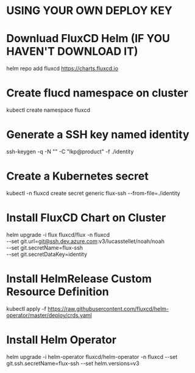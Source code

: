 # USING YOUR OWN DEPLOY KEY

# Downluad FluxCD Helm (IF YOU HAVEN'T DOWNLOAD IT)
helm repo add fluxcd https://charts.fluxcd.io

# Create flucd namespace on cluster
kubectl create namespace fluxcd

# Generate a SSH key named identity
ssh-keygen -q -N "" -C "lkp@product" -f ./identity 

# Create a Kubernetes secret
kubectl -n fluxcd create secret generic flux-ssh --from-file=./identity

# Install FluxCD Chart on Cluster
helm upgrade -i flux fluxcd/flux -n fluxcd \
--set git.url=git@ssh.dev.azure.com:v3/lucasstellet/noah/noah \
--set git.secretName=flux-ssh \
--set git.secretDataKey=identity 

# Install HelmRelease Custom Resource Definition 
kubectl apply -f https://raw.githubusercontent.com/fluxcd/helm-operator/master/deploy/crds.yaml

# Install Helm Operator
helm upgrade -i helm-operator fluxcd/helm-operator -n fluxcd --set git.ssh.secretName=flux-ssh --set helm.versions=v3

<!-- helm upgrade -i helm-operator fluxcd/helm-operator -n fluxcd --set git.ssh.secretName=flux-git-deploy --set configureRepositories.enable=true --set configureRepositories.repositories[0].name=noah --set configureRepositories.repositories[0].url=https://dev.azure.com/lucasstellet/_git/noah  --set configureRepositories.repositories[0].username=lucas.stellet@linkapi.com.br --set configureRepositories.repositories[0].password=28E:vsnh.rdfQYk --set helm.versions=v3 -->


